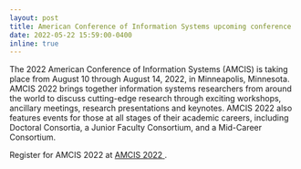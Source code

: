 ```yaml
---
layout: post
title: American Conference of Information Systems upcoming conference
date: 2022-05-22 15:59:00-0400
inline: true
---
```


The 2022 American Conference of Information Systems (AMCIS) is taking place from August 10 through August 14, 2022, in Minneapolis, Minnesota. AMCIS 2022 brings together information systems researchers from around the world to discuss cutting-edge research through exciting workshops, ancillary meetings, research presentations and keynotes. AMCIS 2022 also features events for those at all stages of their academic careers, including Doctoral Consortia, a Junior Faculty Consortium, and a Mid-Career Consortium.

Register for AMCIS 2022 at <a href="https://amcis2022.aisconferences.org/register/"> AMCIS 2022 </a>.
